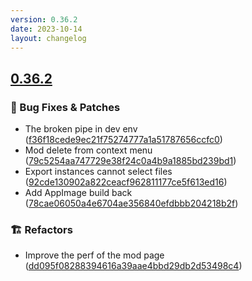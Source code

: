 ```yaml
---
version: 0.36.2
date: 2023-10-14
layout: changelog
---
```

## [0.36.2](#0.36.2)
### 🐛 Bug Fixes & Patches

- The broken pipe in dev env ([f36f18cede9ec21f75274777a1a51787656ccfc0](https://github.com/Voxelum/x-minecraft-launcher/commit/f36f18cede9ec21f75274777a1a51787656ccfc0))
- Mod delete from context menu ([79c5254aa747729e38f24c0a4b9a1885bd239bd1](https://github.com/Voxelum/x-minecraft-launcher/commit/79c5254aa747729e38f24c0a4b9a1885bd239bd1))
- Export instances cannot select files ([92cde130902a822ceacf962811177ce5f613ed16](https://github.com/Voxelum/x-minecraft-launcher/commit/92cde130902a822ceacf962811177ce5f613ed16))
- Add AppImage build back ([78cae06050a4e6704ae356840efdbbb204218b2f](https://github.com/Voxelum/x-minecraft-launcher/commit/78cae06050a4e6704ae356840efdbbb204218b2f))
### 🏗️ Refactors

- Improve the perf of the mod page ([dd095f08288394616a39aae4bbd29db2d53498c4](https://github.com/Voxelum/x-minecraft-launcher/commit/dd095f08288394616a39aae4bbd29db2d53498c4))
